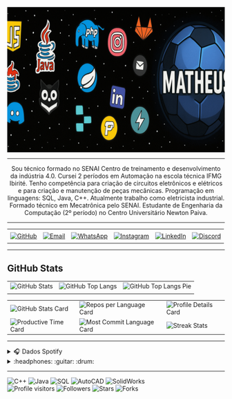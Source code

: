 <div>
  <!-- Header personalizado -->
  <img align="center" alt="Header Matheus"
       src="https://raw.githubusercontent.com/MatheusCoutinho26/MatheusCoutinho26/main/image/headerpng.png"/>
</div>

-----

<!-- Texto de introdução / saudação -->
<div align="center">
  <p>
    Sou técnico formado no SENAI Centro de treinamento e desenvolvimento da indústria 4.0.  
    Cursei 2 períodos em Automação na escola técnica IFMG Ibirité.  
    Tenho competência para criação de circuitos eletrônicos e elétricos e para criação e manutenção de peças mecânicas.  
    Programação em linguagens: SQL, Java, C++.  
    Atualmente trabalho como eletricista industrial. Formado técnico em Mecatrônica pelo SENAI.  
    Estudante de Engenharia da Computação (2º período) no Centro Universitário Newton Paiva.
  </p>
</div>

---

<div align="center">
  <table>
    <tr>
      <td align="center" colspan="6"></td>
    </tr>
    <tr>
      <!-- GitHub -->
      <td>
        <a href="https://github.com/MatheusCoutinho26" target="_blank">
          <img src="https://img.shields.io/badge/GitHub-MatheusCoutinho26-black?logo=github" alt="GitHub" />
        </a>
      </td>
      <!-- E-mail -->
      <td>
        <a href="mailto:matheuscoutinho934@gmail.com" target="_blank">
          <img src="https://img.shields.io/badge/Email-matheuscoutinho934@gmail.com-blue?logo=gmail" alt="Email" />
        </a>
      </td>
      <!-- WhatsApp -->
      <td>
        <a href="https://wa.me/5531971132233" target="_blank">
          <img src="https://img.shields.io/badge/WhatsApp-+5531971132233-25D366?logo=whatsapp" alt="WhatsApp" />
        </a>
      </td>
      <!-- Instagram -->
      <td>
        <a href="https://www.instagram.com/m_coutinho26/" target="_blank">
          <img src="https://img.shields.io/badge/Instagram-m_coutinho26-E4405F?logo=instagram" alt="Instagram" />
        </a>
      </td>
      <!-- LinkedIn -->
      <td>
        <a href="https://www.linkedin.com/in/matheus-coutinho-139102255/" target="_blank">
          <img src="https://img.shields.io/badge/LinkedIn-matheus--coutinho--139102255-0077B5?logo=linkedin" alt="LinkedIn" />
        </a>
      </td>
      <!-- Discord -->
      <td>
        <a href="https://discordapp.com/users/coutin_xl" target="_blank">
          <img src="https://img.shields.io/badge/Discord-coutin_xl-7289DA?logo=discord" alt="Discord" />
        </a>
      </td>
    </tr>
    <tr>
      <td align="center" colspan="6"></td>
    </tr>
  </table>
</div>

---

## GitHub Stats

<div align="center">
  <table>
    <tr>
      <td>
        <!-- Estatísticas gerais do GitHub -->
        <img alt="GitHub Stats"
             src="https://github-readme-stats.vercel.app/api?username=MatheusCoutinho26&show=reviews,discussions_started,discussions_answered,prs_merged,prs_merged_percentage&rank_icon=percentile&theme=dark&locale=pt-br&card_width=480"/>
      </td>
      <td>
        <!-- Linguagens mais usadas -->
        <img alt="GitHub Top Langs"
             src="https://github-readme-stats.vercel.app/api/top-langs/?username=MatheusCoutinho26&theme=dark&locale=pt-br&langs_count=7"/>
      </td>
      <td>
        <!-- Gráfico em pizza das linguagens -->
        <img alt="GitHub Top Langs Pie"
             src="https://github-readme-stats.vercel.app/api/top-langs/?username=MatheusCoutinho26&layout=pie&theme=dark&locale=pt-br"/>
      </td>
    </tr>
    <tr>
      <td align="center" colspan="3"></td>
    </tr>
  </table>

  <table>
    <tr>
      <td>
        <img alt="GitHub Stats Card" width="200px"
             src="http://github-profile-summary-cards.vercel.app/api/cards/stats?username=MatheusCoutinho26&theme=github_dark"/>
      </td>
      <td>
        <img alt="Repos per Language Card" width="200px"
             src="http://github-profile-summary-cards.vercel.app/api/cards/repos-per-language?username=MatheusCoutinho26&theme=github_dark"/>
      </td>
      <td>
        <img alt="Profile Details Card" width="420px"
             src="http://github-profile-summary-cards.vercel.app/api/cards/profile-details?username=MatheusCoutinho26&theme=github_dark"/>
      </td>
    </tr>
    <tr>
      <td>
        <img alt="Productive Time Card" width="200px"
             src="http://github-profile-summary-cards.vercel.app/api/cards/productive-time?username=MatheusCoutinho26&theme=github_dark&utcOffset=8"/>
      </td>
      <td>
        <img alt="Most Commit Language Card" width="200px"
             src="http://github-profile-summary-cards.vercel.app/api/cards/most-commit-language?username=MatheusCoutinho26&theme=github_dark"/>
      </td>
      <td>
        <img alt="Streak Stats" width="420px"
             src="https://streak-stats.demolab.com?user=MatheusCoutinho26&theme=dark&locale=pt_BR&date_format=j%20M%5B%20Y%5D"/>
      </td>
    </tr>
  </table>
</div>

---

<!-- Seção de música (Spotify + Last.fm) -->
<div>
  <details>
    <summary>🎧 Dados Spotify</summary>

    <!-- Cartão de dados do Spotify -->
    ![Spotify Data Card](https://data-card-for-spotify.herokuapp.com/api/card?user_id=31uecxdnrcma7wejzo7wexwic6om)

    <table>
      <tr>
        <td>
          <!-- Cartaz geral do Spotify -->
          ![Spotify Profile](https://spotify-github-profile.kittinanx.com/api/view?uid=31uecxdnrcma7wejzo7wexwic6om&cover_image=true&theme=default&show_offline=false&background_color=121212&interchange=false)
        </td>
        <td>
          <!-- Músicas recentemente tocadas no Spotify -->
          ![Spotify Recently Played](https://spotify-recently-played-readme.vercel.app/api?user=31uecxdnrcma7wejzo7wexwic6om&count=10)
        </td>
        <td>
          <!-- Últimas músicas do Last.fm -->
          [![Last.fm Recently Played](https://lastfm-recently-played.vercel.app/api?user=Coutin13&width=400)](https://www.last.fm/pt/user/Coutin13)
        </td>
      </tr>
    </table>
  </details>
</div>

<div>
  <details>
    <summary>:headphones: :guitar: :drum:</summary>
    [Minha música favorita no Spotify](https://open.spotify.com/intl-pt/track/4mZu6NuOntvYZqCZPrxTqT?si=806d17468a2e4cf1)
  </details>
</div>

-----

<div>
  <!-- Badges de tecnologias/habilidades -->
  <img src="https://img.shields.io/badge/C%2B%2B-Dev-blue?logo=c%2B%2B" alt="C++" />
  <img src="https://img.shields.io/badge/Java-Dev-blue?logo=java" alt="Java" />
  <img src="https://img.shields.io/badge/SQL-Dev-blue?logo=mysql" alt="SQL" />
  <img src="https://img.shields.io/badge/AUTOCAD-Dev-blue?logo=autocad" alt="AutoCAD" />
  <img src="https://img.shields.io/badge/SOLIDWORKS-Dev-blue?logo=solidworks" alt="SolidWorks" />
  <br />
  <img width="175" alt="Profile visitors"
       src="https://komarev.com/ghpvc/?username=MatheusCoutinho26"/>
  <img alt="Followers" src="https://img.shields.io/github/followers/MatheusCoutinho26?style=social"/>
  <img alt="Stars" src="https://img.shields.io/github/stars/MatheusCoutinho26?style=social"/>
  <img alt="Forks" src="https://img.shields.io/github/forks/MatheusCoutinho26/MatheusCoutinho26?logo=git"/>
</div>

